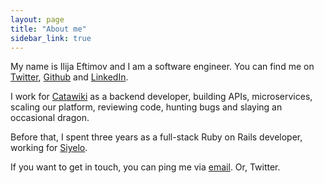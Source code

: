 ```yaml
---
layout: page
title: "About me"
sidebar_link: true
---
```


My name is Ilija Eftimov and I am a software engineer. You can find me on
[Twitter](https://twitter.com/fteem),
[Github](https://github.com/fteem) and
[LinkedIn](https://www.linkedin.com/in/ieftimov).

I work for [Catawiki](http://catawiki.com) as a backend developer, building
APIs, microservices, scaling our platform, reviewing code, hunting bugs and
slaying an occasional dragon.

Before that, I spent three years as a full-stack Ruby on Rails developer,
working for <a target='_blank' href='http://siyelo.com'>Siyelo</a>.

If you want to get in touch, you can ping me via
<a href="mailto:ileeftimov+blog@gmail.com">email</a>. Or, Twitter.
